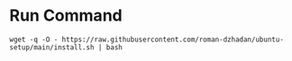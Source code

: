 # Run Command
```wget -q -O - https://raw.githubusercontent.com/roman-dzhadan/ubuntu-setup/main/install.sh | bash```
